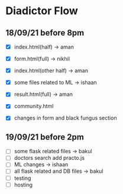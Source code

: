 # Diadictor Flow

## 18/09/21 before 8pm
- [x] index.html(half) -> aman
- [x] form.html(full) -> nikhil
- [x] index.html(other half) -> aman
- [x] some files related to ML -> ishaan
- [x] result.html(full) -> aman
- [x] community.html
- [x] changes in form and black fungus section


## 19/09/21 before 2pm
- [ ] some flask related files -> bakul
- [ ] doctors search add practo.js
- [ ] ML changes -> ishaan
- [ ] all flask related and DB files -> bakul
- [ ] testing 
- [ ] hosting
